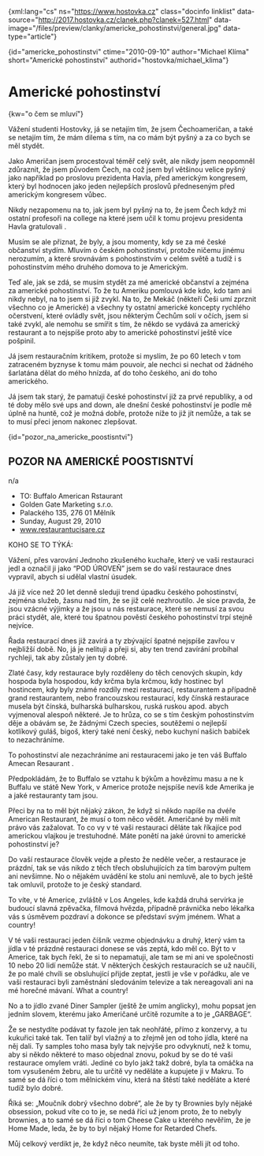 
{xml:lang="cs" ns="https://www.hostovka.cz" class="docinfo linklist" data-source="http://2017.hostovka.cz/clanek.php?clanek=527.html" data-image="/files/preview/clanky/americke_pohostinstvi/general.jpg" data-type="article"}

{id="americke\_pohostinstvi" ctime="2010-09-10" author="Michael Klíma" short="Americké pohostinství" authorid="hostovka/michael\_klima"}

# Americké pohostinství

{kw="o čem se mluví"}

Vážení studenti Hostovky, já se netajím tím, že jsem Čechoameričan, a také se netajím tím, že mám dilema s tím, na co mám být pyšný a za co bych se měl stydět.

Jako Američan jsem procestoval téměř celý svět, ale nikdy jsem neopomněl zdůraznit, že jsem původem Čech, na což jsem byl většinou velice pyšný jako například po proslovu prezidenta Havla, před americkým kongresem, který byl hodnocen jako jeden nejlepších proslovů předneseným před americkým kongresem vůbec.

Nikdy nezapomenu na to, jak jsem byl pyšný na to, že jsem Čech když mi ostatní profesoři na college na které jsem učil k tomu projevu presidenta Havla gratulovali .

Musím se ale přiznat, že byly, a jsou momenty, kdy se za mé české občanství stydím. Mluvím o českém pohostinství, protože ničemu jinému nerozumím, a které srovnávám s pohostinstvím v celém světě a tudíž i s pohostinstvím mého druhého domova to je Americkým.

Teď ale, jak se zdá, se musím stydět za mé americké občanství a zejména za americké pohostinství. To že tu Ameriku pomlouvá kde kdo, kdo tam ani nikdy nebyl, na to jsem si již zvykl. Na to, že Mekáč (někteří Češi umí zprznit všechno co je Americké) a všechny ty ostatní americké koncepty rychlého očerstvení, které ovládly svět, jsou některým Čechům solí v očích, jsem si také zvykl, ale nemohu se smířit s tím, že někdo se vydává za americký restaurant a to nejspíše proto aby to americké pohostinství ještě více pošpinil.

Já jsem restauračním kritikem, protože si myslím, že po 60 letech v tom zatraceném byznyse k tomu mám pouvoir, ale nechci si nechat od žádného šarlatána dělat do mého hnízda, ať do toho českého, ani do toho amerického.

Já jsem tak starý, že pamatuji české pohostinství již za prvé republiky, a od té doby mělo své ups and down, ale dnešní české pohostinství je podle mě úplně na huntě, což je možná dobře, protože níže to již jít nemůže, a tak se to musí přeci jenom nakonec zlepšovat.

{id="pozor\_na\_americke_poostisntvi"}

## POZOR NA AMERICKÉ POOSTISNTVÍ

n/a

  * TO: Buffalo American Rstaurant
  * Golden Gate Marketing s.r.o.
  * Palackého 135, 276 01 Mělník
  * Sunday, August 29, 2010
  * www.restaurantucisare.cz

KOHO SE TO TÝKÁ:

Vážení, přes varování Jednoho zkušeného kuchaře, který ve vaši restauraci jedl a označil ji jako “POD ÚROVEŇ” jsem se do vaší restaurace dnes vypravil, abych si udělal vlastní úsudek. 

Já již více než 20 let denně sleduji trend úpadku českého pohostinství, zejména služeb, žasnu nad tím, že se již celé nezhroutilo. Je sice pravda, že jsou vzácné výjimky a že jsou u nás restaurace, které se nemusí za svou práci stydět, ale, které tou špatnou pověstí českého pohostinství trpí stejně nejvíce.

Řada restaurací dnes již zavírá a ty zbývající špatné nejspíše zavřou v nejbližší době. No, já je nelituji a přeji si, aby ten trend zavírání probíhal rychleji, tak aby zůstaly jen ty dobré.

Zlaté časy, kdy restaurace byly rozděleny do těch cenových skupin, kdy hospoda byla hospodou, kdy krčma byla krčmou, kdy hostinec byl hostincem, kdy byly známé rozdíly mezi restaurací, restaurantem a případně grand restaurantem, nebo francouzskou restaurací, kdy čínská restaurace musela být čínská, bulharská bulharskou, ruská ruskou apod. abych vyjmenoval alespoň některé. Je to hrůza, co se s tím českým pohostinstvím děje a obávám se, že žádnými Czech species, soutěžemi o nejlepší kotlíkový guláš, bigoš, který také není český, nebo kuchyní našich babiček to nezachráníme.

To pohostinství ale nezachráníme ani restauracemi jako je ten váš Buffalo Amecan Resaurant .

Předpokládám, že to Buffalo se vztahu k býkům a hovězímu masu a ne k Buffalu ve státě New York, v Americe protože nejspíše nevíš kde Amerika je a jaké restauranty tam jsou.

Přeci by na to měl být nějaký zákon, že když si někdo napíše na dvéře American Restaurant, že musí o tom něco vědět. Američané by měli mít právo vás zažalovat. To co vy v té vaši restauraci děláte tak říkajíce pod americkou vlajkou je trestuhodné. Máte ponětí na jaké úrovni to americké pohostinství je?

Do vaší restaurace člověk vejde a přesto že neděle večer, a restaurace je prázdní, tak se vás nikdo z těch třech obsluhujících za tím barovým pultem ani nevšimne. No o nějakém uvádění ke stolu ani nemluvě, ale to bych ještě tak omluvil, protože to je český standard.

To víte, v té Americe, zvláště v Los Angeles, kde každá druhá servírka je budoucí slavná zpěvačka, filmová hvězda, případně právnička nebo lékařka vás s úsměvem pozdraví a dokonce se představí svým jménem. What a country!

V té vaši restauraci jeden číšník vezme objednávku a druhý, který vám ta jídla v té prázdné restauraci donese se vás zeptá, kdo měl co. Být to v Americe, tak bych řekl, že si to nepamatuji, ale tam se mi ani ve společnosti 10 nebo 20 lidí nemůže stát. V některých českých restauracích se už naučili, že po malé chvíli se obsluhující přijde zeptat, jestli je vše v pořádku, ale ve vaši restauraci byli zaměstnání sledováním televize a tak nereagovali ani na mé horečné mávaní. What a country!

No a to jídlo zvané Diner Sampler (ještě že umím anglicky), mohu popsat jen jedním slovem, kterému jako Američané určitě rozumíte a to je „GARBAGE“.

Že se nestydíte podávat ty fazole jen tak neohřáté, přímo z konzervy, a tu kukuřici také tak. Ten talíř byl vlažný a to zřejmě jen od toho jídla, které na něj dali. Ty samples toho masa byly tak nejvýše pro odvyknutí, než k tomu, aby si někdo některé to maso objednal znovu, pokud by se do té vaši restaurace omylem vráti. Jediné co bylo jakž takž dobré, byla ta omáčka na tom vysušeném žebru, ale tu určitě vy neděláte a kupujete ji v Makru. To samé se dá říci o tom mělnickém vínu, která na štěstí také neděláte a které tudíž bylo dobré.

Říká se: „Moučník dobrý všechno dobré“, ale že by ty Brownies byly nějaké obsession, pokud víte co to je, se nedá říci už jenom proto, že to nebyly brownies, a to samé se dá říci o tom Cheese Cake u kterého nevěřím, že je Home Made, leda, že by to byl nějaký Home for Retarded Chefs.

Můj celkový verdikt je, že když něco neumíte, tak byste měli jít od toho.

